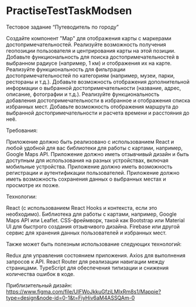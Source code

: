 # PractiseTestTaskModsen
Тестовое задание “Путеводитель по городу”

Создайте компонент "Map" для отображения карты с маркерами достопримечательностей.
Реализуйте возможность получения геопозиции пользователя и центрирования карты на этой позиции.
Добавьте функциональность для поиска достопримечательностей в выбранном радиусе (например, 1 км) и отображения их на карте.
Реализуйте функциональность для фильтрации достопримечательностей по категориям (например, музеи, парки, рестораны и т.д.).
Добавьте возможность отображения дополнительной информации о выбранной достопримечательности (название, адрес, описание, фотографии и т.д.).
Реализуйте функциональность добавления достопримечательности в избранное и отображения списка избранных мест.
Добавьте возможность отображения маршрута до выбранной достопримечательности и расчета времени и расстояния до неё.

Требования:

Приложение должно быть реализовано с использованием React и любой удобной для вас библиотеки для работы с картами, например, Google Maps API.
Приложение должно иметь отзывчивый дизайн и быть доступным для использования на разных устройствах, включая мобильные устройства.
Приложение должно иметь возможность регистрации и аутентификации пользователей.
Приложение должно иметь возможность сохранения данных о выбранных местах и просмотре их позже.

Технологии:

React (с использованием React Hooks и контекста, если это необходимо).
Библиотека для работы с картами, например, Google Maps API или Leaflet.
CSS-фреймворк, такой как Bootstrap или Material UI для быстрого создания отзывчивого дизайна.
Firebase или другой сервис для хранения данных пользователей и избранных мест.

Также может быть полезным использование следующих технологий:

Redux для управления состоянием приложения.
Axios для выполнения запросов к API.
React Router для реализации навигации между страницами.
TypeScript для обеспечения типизации и снижения количества ошибок в коде.





Приблизительный дизайн:
https://www.figma.com/file/UlFWoJkkuGfziLMIxRm8s1/Mappie?type=design&node-id=0-1&t=FiyHiv6aM4ASSQAm-0
